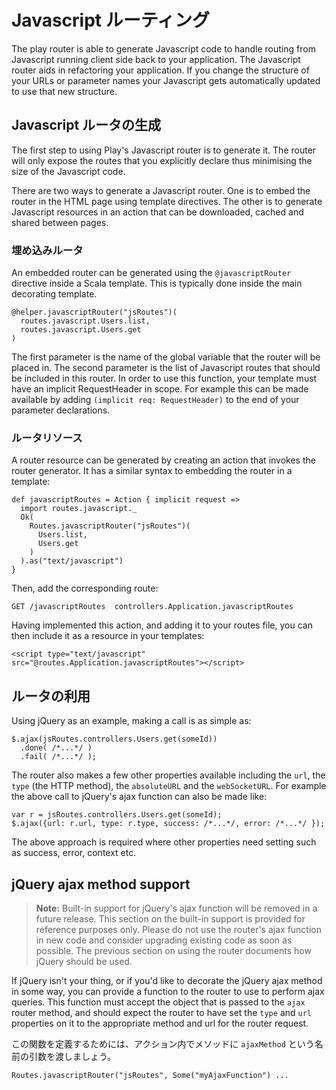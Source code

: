 <!--
# Javascript Routing
-->
# Javascript ルーティング

The play router is able to generate Javascript code to handle routing from Javascript running client side back to your application. The Javascript router aids in refactoring your application. If you change the structure of your URLs or parameter names your Javascript gets automatically updated to use that new structure.

<!--
## Generating a Javascript router
-->
## Javascript ルータの生成

The first step to using Play's Javascript router is to generate it. The router will only expose the routes that you explicitly declare thus minimising the size of the Javascript code.

There are two ways to generate a Javascript router. One is to embed the router in the HTML page using template directives. The other is to generate Javascript resources in an action that can be downloaded, cached and shared between pages.

<!--
### Embedded router
-->
### 埋め込みルータ

An embedded router can be generated using the ``@javascriptRouter`` directive inside a Scala template. This is typically done inside the main decorating template.

    @helper.javascriptRouter("jsRoutes")(
      routes.javascript.Users.list,
      routes.javascript.Users.get
    )

The first parameter is the name of the global variable that the router will be placed in. The second parameter is the list of Javascript routes that should be included in this router. In order to use this function, your template must have an implicit RequestHeader in scope. For example this can be made available by adding ``(implicit req:
RequestHeader)`` to the end of your parameter declarations.

<!--
### Router resource
-->
### ルータリソース

A router resource can be generated by creating an action that invokes the router generator. It has a similar syntax to embedding the router in a template:

    def javascriptRoutes = Action { implicit request =>
      import routes.javascript._
      Ok(
        Routes.javascriptRouter("jsRoutes")(
          Users.list,
          Users.get
        )
      ).as("text/javascript")
    }
    
Then, add the corresponding route:

    GET /javascriptRoutes  controllers.Application.javascriptRoutes

Having implemented this action, and adding it to your routes file, you can then include it as a resource in your templates:

    <script type="text/javascript" src="@routes.Application.javascriptRoutes"></script>

<!--
## Using the router
-->
## ルータの利用

Using jQuery as an example, making a call is as simple as:

    $.ajax(jsRoutes.controllers.Users.get(someId))
      .done( /*...*/ )
      .fail( /*...*/ );

The router also makes a few other properties available including the ``url``, the ``type`` (the HTTP method), the ``absoluteURL`` and the ``webSocketURL``. For example the above call to jQuery's ajax function can also be made like:

    var r = jsRoutes.controllers.Users.get(someId);
    $.ajax({url: r.url, type: r.type, success: /*...*/, error: /*...*/ });

The above approach is required where other properties need setting such as success, error, context etc.

## jQuery ajax method support

> **Note:** Built-in support for jQuery's ajax function will be removed in a future release. This section on the built-in support is provided for reference purposes only. Please do not use the router's ajax function in new code and consider upgrading existing code as soon as possible. The previous section on using the router documents how jQuery should be used.

If jQuery isn't your thing, or if you'd like to decorate the jQuery ajax method in some way, you can provide a function to the router to use to perform ajax queries. This function must accept the object that is passed to the ``ajax`` router method, and should expect the router to have set the ``type`` and ``url`` properties on it to the appropriate method and url for the router request.

<!--
To define this function, in your action pass the ``ajaxMethod`` method parameter, eg:
-->
この関数を定義するためには、アクション内でメソッドに ``ajaxMethod`` という名前の引数を渡しましょう。

    Routes.javascriptRouter("jsRoutes", Some("myAjaxFunction") ...

